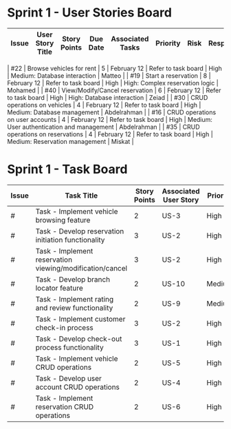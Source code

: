 # Sprint 1 - User Stories Board

| Issue | User Story Title                                        | Story Points | Due Date     | Associated Tasks                    | Priority | Risk                                         | Responsible/Owner |
|-------|----------------------------------------------------------|--------------|-------------|-------------------------------------|----------|----------------------------------------------|-------------------|

| #22   | Browse vehicles for rent                                 | 5            | February 12 | Refer to task board                                 | High     | Medium: Database interaction                 | Matteo            |
| #19   | Start a reservation                                      | 8            | February 12 | Refer to task board                               | High     | High: Complex reservation logic              | Mohamed           |
| #40   | View/Modify/Cancel reservation                           | 6            | February 12 | Refer to task board                             | High     | High: Database interaction                   | Zeiad             |
| #30   | CRUD operations on vehicles                              | 4            | February 12 | Refer to task board                             | High     | Medium: Database management                  | Abdelrahman       |
| #16   | CRUD operations on user accounts                         | 4            | February 12 | Refer to task board                             | High     | Medium: User authentication and management   | Abdelrahman        |
| #35   | CRUD operations on reservations                          | 4            | February 12 | Refer to task board                             | High     | Medium: Reservation management               | Miskat            |
 

# Sprint 1 - Task Board

| Issue | Task Title                                                   | Story Points | Associated User Story | Priority |
|-------|--------------------------------------------------------------|--------------|------------------------|----------|
| #     | Task - Implement vehicle browsing feature                    | 2            | US-3               | High     |
| #     | Task - Develop reservation initiation functionality          | 3            | US-2                      | High     |
| #     | Task - Implement reservation viewing/modification/cancel     | 3            | US-2                     | High     |
| #     | Task - Develop branch locator feature                        | 2            | US-10                    | Medium   |
| #     | Task - Implement rating and review functionality             | 2            | US-9                   | Medium   |
| #     | Task - Implement customer check-in process                   | 3            | US-2                  | High     |
| #     | Task - Develop check-out process functionality               | 3            | US-1                   | High     |
| #     | Task - Implement vehicle CRUD operations                     | 2            | US-5                    | High     |
| #     | Task - Develop user account CRUD operations                  | 2            | US-4                  | High     |
| #     | Task - Implement reservation CRUD operations                 | 2            | US-6                    | High     |
